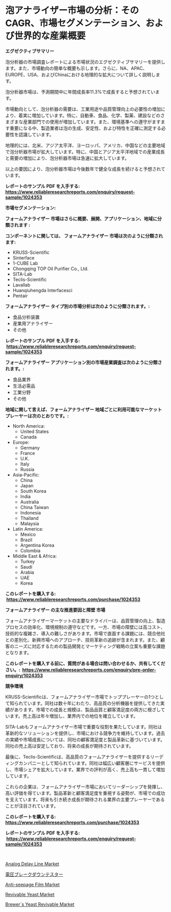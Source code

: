 <p><h1>泡アナライザー市場の分析：そのCAGR、市場セグメンテーション、および世界的な産業概要</h1></p><p><strong>エグゼクティブサマリー</strong></p>
<p><p>泡分析器の市場調査レポートによる市場状況のエグゼクティブサマリーを提供します。また、市場動向の簡単な概要も示します。さらに、NA、APAC、EUROPE、USA、およびChinaにおける地理的な拡大について詳しく説明します。</p><p>泡分析器市場は、予測期間中に年間成長率11.3%で成長すると予想されています。</p><p>市場動向として、泡分析器の需要は、工業用途や品質管理向上の必要性の増加により、着実に増加しています。特に、自動車、食品、化学、製薬、建設などのさまざまな産業部門での使用が増加しています。また、環境基準への遵守がますます重要になる中、製造業者は泡の生成、安定性、および特性を正確に測定する必要性を認識しています。</p><p>地理的には、北米、アジア太平洋、ヨーロッパ、アメリカ、中国などの主要地域で泡分析器市場が拡大しています。特に、中国とアジア太平洋地域での産業成長と需要の増加により、泡分析器市場は急速に拡大しています。</p><p>以上の要因により、泡分析器市場は今後数年で健全な成長を続けると予想されています。</p></p>
<p><strong>レポートのサンプル PDF を入手する: <a href="https://www.reliableresearchreports.com/enquiry/request-sample/1024353">https://www.reliableresearchreports.com/enquiry/request-sample/1024353</a></strong></p>
<p><strong>市場セグメンテーション:</strong></p>
<p><strong> フォームアナライザー 市場はさらに概要、展開、アプリケーション、地域に分類されます :</strong></p>
<p><strong>コンポーネントに関しては、 フォームアナライザー 市場は次のように分類されます: &nbsp;</strong></p>
<p><ul><li>KRUSS-Scientific</li><li>Sinterface</li><li>1-CUBE Lab</li><li>Chongqing TOP Oil Purifier Co., Ltd.</li><li>SITA-Lab</li><li>Teclis-Scientific</li><li>Lavallab</li><li>Huanqiuhengda Interfacesci</li><li>Pentair</li></ul></p>
<p><strong> フォームアナライザー タイプ別の市場分析は次のように分類されます。:</strong></p>
<p><ul><li>食品分析装置</li><li>産業用アナライザー</li><li>その他</li></ul></p>
<p><strong>レポートのサンプル PDF を入手する: &nbsp;<a href="https://www.reliableresearchreports.com/enquiry/request-sample/1024353">https://www.reliableresearchreports.com/enquiry/request-sample/1024353</a></strong></p>
<p><strong> フォームアナライザー アプリケーション別の市場産業調査は次のように分類されます。:</strong></p>
<p><ul><li>食品業界</li><li>生活必需品</li><li>工業分野</li><li>その他</li></ul></p>
<p><strong>地域に関して言えば、フォームアナライザー 地域ごとに利用可能なマーケットプレーヤーは次のとおりです。:</strong></p>
<p><ul>
    <li>
        North America:
        <ul>
            <li>United States</li>
            <li>Canada</li>
        </ul>
    </li>
    <li>
        Europe:
        <ul>
            <li>Germany</li>
            <li>France</li>
            <li>U.K.</li>
            <li>Italy</li>
            <li>Russia</li>
        </ul>
    </li>
    <li>
        Asia-Pacific:
        <ul>
            <li>China</li>
            <li>Japan</li>
            <li>South Korea</li>
            <li>India</li>
            <li>Australia</li>
            <li>China Taiwan</li>
            <li>Indonesia</li>
            <li>Thailand</li>
            <li>Malaysia</li>
        </ul>
    </li>
    <li>
        Latin America:
        <ul>
            <li>Mexico</li>
            <li>Brazil</li>
            <li>Argentina Korea</li>
            <li>Colombia</li>
        </ul>
    </li>
    <li>
        Middle East & Africa:
        <ul>
            <li>Turkey</li>
            <li>Saudi</li>
            <li>Arabia</li>
            <li>UAE</li>
            <li>Korea</li>
        </ul>
    </li>
    </ul></p>
<p><strong>このレポートを購入する: &nbsp;<a href="https://www.reliableresearchreports.com/purchase/1024353">https://www.reliableresearchreports.com/purchase/1024353</a></strong></p>
<p><strong>フォームアナライザー の主な推進要因と障壁 市場</strong></p>
<p><p>フォームアナライザーマーケットの主要なドライバーは、品質管理の向上、製造プロセスの効率化、環境規制の遵守などです。一方、市場の障壁には高コスト、技術的な複雑さ、導入の難しさがあります。市場で直面する課題には、競合他社との差別化、新興市場へのアプローチ、技術革新の追跡が含まれます。また、顧客のニーズに対応するための製品開発とマーケティング戦略の立案も重要な課題となります。</p></p>
<p><strong>このレポートを購入する前に、質問がある場合は問い合わせるか、共有してください。:&nbsp; <a href="https://www.reliableresearchreports.com/enquiry/pre-order-enquiry/1024353">https://www.reliableresearchreports.com/enquiry/pre-order-enquiry/1024353</a></strong></p>
<p><strong>競争環境</strong></p>
<p><p>KRUSS-Scientificは、フォームアナライザー市場でトッププレーヤーの1つとして知られています。同社は数十年にわたり、高品質の分析機器を提供してきた実績があります。市場での成長と規模は、製品品質と顧客満足度の両方に根ざしています。売上高は年々増加し、業界内での地位を確立しています。</p><p>SITA-Labもフォームアナライザー市場で重要な役割を果たしています。同社は革新的なソリューションを提供し、市場における競争力を維持しています。過去の実績や市場成長については、同社の顧客満足度と製品革新に基づいています。同社の売上高は安定しており、将来の成長が期待されています。</p><p>最後に、Teclis-Scientificは、高品質のフォームアナライザーを提供するリーディングカンパニーとして知られています。同社は幅広い顧客層にサービスを提供し、市場シェアを拡大しています。業界での評判が高く、売上高も一貫して増加しています。</p><p>これらの企業は、フォームアナライザー市場においてリーダーシップを発揮し、高い評価を得ています。製品革新と顧客満足度を重視する姿勢が、市場での成功を支えています。将来も引き続き成長が期待される業界の主要プレーヤーであることが注目されています。</p></p>
<p><strong>このレポートを購入する: &nbsp; <a href="https://www.reliableresearchreports.com/purchase/1024353">https://www.reliableresearchreports.com/purchase/1024353</a></strong></p>
<p><strong>レポートのサンプル PDF を入手する: &nbsp;<a href="https://www.reliableresearchreports.com/enquiry/request-sample/1024353">https://www.reliableresearchreports.com/enquiry/request-sample/1024353</a></strong><strong></strong></p>
<p>&nbsp;</p>
<p><p><a href="https://bubble-tree-ea4.notion.site/Analog-Delay-Line-Market-Size-Furnishes-Valuable-Information-Encompassing-Market-Share-Market-Trend-8b8fd7f597da4f70b595a12a7ed13372">Analog Delay Line Market</a></p><p><a href="https://github.com/sghwr779811674/Market-Research-Report-List-1/blob/main/21378651431.md">電圧ブレークダウンテスター</a></p><p><a href="https://github.com/dringals/Market-Research-Report-List-3/blob/main/anti-seepage-film-market.md">Anti-seepage Film Market</a></p><p><a href="https://issuu.com/reportprime-2/docs/revivable-yeast-market-size-2030.pptx">Revivable Yeast Market</a></p><p><a href="https://issuu.com/reportprime-2/docs/brewers-yeast-revivable-market-size-2030.pptx">Brewer`s Yeast Revivable Market</a></p></p>